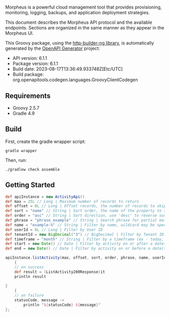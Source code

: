 # 

Morpheus is a powerful cloud management tool that provides provisioning, monitoring, logging, backups, and application deployment strategies.

This document describes the Morpheus API protocol and the available endpoints. Sections are organized in the same manner as they appear in the Morpheus UI.

This Groovy package, using the [http-builder-ng library](https://http-builder-ng.github.io/http-builder-ng/), is automatically generated by the [OpenAPI Generator](https://openapi-generator.tech) project:

- API version: 6.1.1
- Package version: 6.1.1
- Build date: 2023-08-17T13:36:49.933748Z[Etc/UTC]
- Build package: org.openapitools.codegen.languages.GroovyClientCodegen

## Requirements

* Groovy 2.5.7
* Gradle 4.9

## Build

First, create the gradle wrapper script:

```
gradle wrapper
```

Then, run:

```
./gradlew check assemble
```

## Getting Started


```groovy
def apiInstance = new ActivityApi()
def max = 25L // Long | Maximum number of records to return
def offset = 0L // Long | Offset records, the number of records to skip, for paginating requests
def sort = "name" // String | Sort order, the name of the property to sort by
def order = "asc" // String | Sort direction, use 'desc' to reverse sort
def phrase = "phrase_example" // String | Search phrase for partial matches on name or description
def name = "example-%" // String | Filter by name, wildcard may be specified as %, eg. example-%
def userId = 6L // Long | Filter by User ID
def tenantId = new BigDecimal("3") // BigDecimal | Filter by Tenant ID. Only available to the master account.
def timeframe = "month" // String | Filter by a timeframe (ex - today, yesterday, week, month, 3months)
def start = new Date() // Date | Filter by activity on or after a date(time). Default is 1 month prior
def end = new Date() // Date | Filter by activity on or before a date(time). Default is current date

apiInstance.listActivity(max, offset, sort, order, phrase, name, userId, tenantId, timeframe, start, end)
    {
    // on success
    def result = (ListActivity200Response)it
    println result
    
}
    {
    // on failure
    statusCode, message ->
        println "${statusCode} ${message}"
};
```

